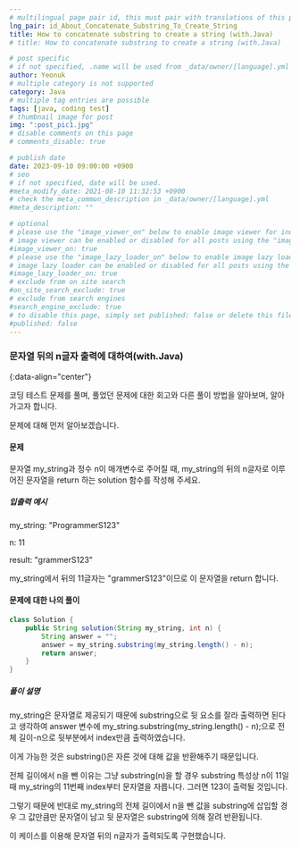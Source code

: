 ```yaml
---
# multilingual page pair id, this must pair with translations of this page. (This name must be unique)
lng_pair: id_About_Concatenate_Substring_To_Create_String
title: How to concatenate substring to create a string (with.Java)
# title: How to concatenate substring to create a string (with.Java)

# post specific
# if not specified, .name will be used from _data/owner/[language].yml
author: Yeonuk
# multiple category is not supported
category: Java
# multiple tag entries are possible
tags: [java, coding test]
# thumbnail image for post
img: ":post_pic1.jpg"
# disable comments on this page
# comments_disable: true

# publish date
date: 2023-09-10 09:00:00 +0900
# seo
# if not specified, date will be used.
#meta_modify_date: 2021-08-10 11:32:53 +0900
# check the meta_common_description in _data/owner/[language].yml
#meta_description: ""

# optional
# please use the "image_viewer_on" below to enable image viewer for individual pages or posts (_posts/ or [language]/_posts folders).
# image viewer can be enabled or disabled for all posts using the "image_viewer_posts: true" setting in _data/conf/main.yml.
#image_viewer_on: true
# please use the "image_lazy_loader_on" below to enable image lazy loader for individual pages or posts (_posts/ or [language]/_posts folders).
# image lazy loader can be enabled or disabled for all posts using the "image_lazy_loader_posts: true" setting in _data/conf/main.yml.
#image_lazy_loader_on: true
# exclude from on site search
#on_site_search_exclude: true
# exclude from search engines
#search_engine_exclude: true
# to disable this page, simply set published: false or delete this file
#published: false
---
```


<!-- outline-start -->

### 문자열 뒤의 n글자 출력에 대하여(with.Java)

{:data-align="center"}

<!-- outline-end -->

코딩 테스트 문제를 풀며, 풀었던 문제에 대한 회고와 다른 풀이 방법을 알아보며, 알아가고자 합니다.

문제에 대해 먼저 알아보겠습니다.

#### 문제

문자열 my_string과 정수 n이 매개변수로 주어질 때, my_string의 뒤의 n글자로 이루어진 문자열을 return 하는 solution 함수를 작성해 주세요.

##### 입출력 예시

my_string: "ProgrammerS123"

n: 11

result: "grammerS123"

my_string에서 뒤의 11글자는 "grammerS123"이므로 이 문자열을 return 합니다.

<!-- | i   | arr[i] | stk     |
| --- | ------ | ------- |
| 0   | 1      | []      |
| 1   | 4      | [1]     | -->

#### 문제에 대한 나의 풀이

```java
class Solution {
    public String solution(String my_string, int n) {
        String answer = "";
        answer = my_string.substring(my_string.length() - n);
        return answer;
    }
}
```

##### 풀이 설명

my_string은 문자열로 제공되기 때문에 substring으로 뒷 요소를 잘라 출력하면 된다고 생각하여 answer 변수에 my_string.substring(my_string.length() - n);으로 전체 길이-n으로 뒷부분에서 index만큼 출력하였습니다.

이게 가능한 것은 substring()은 자른 것에 대해 값을 반환해주기 때문입니다.

전체 길이에서 n을 뺀 이유는 그냥 substring(n)을 할 경우 substring 특성상 n이 11일 때 my_string의 11번째 index부터 문자열을 자릅니다. 그러면 123이 출력될 것입니다.

그렇기 때문에 반대로 my_string의 전체 길이에서 n을 뺀 값을 substring에 삽입할 경우 그 값만큼만 문자열이 남고 뒷 문자열은 substring에 의해 잘려 반환됩니다.

이 케이스를 이용해 문자열 뒤의 n글자가 출력되도록 구현했습니다.
